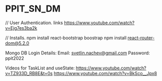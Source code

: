 # PPIT_SN_DM

// User Authentication.
links https://www.youtube.com/watch?v=Ejg7es3ba2k

// Installs.
npm install react-bootstrap boostrap
npm install react-router-dom@5.2.0

Mongo DB Login Details:
Email: svetlin.nachev@gmail.com
Password: ppit2022

Videos for TaskList and useState:
https://www.youtube.com/watch?v=TZ933D_RB8E&t=0s
https://www.youtube.com/watch?v=BkSco__Jpx8